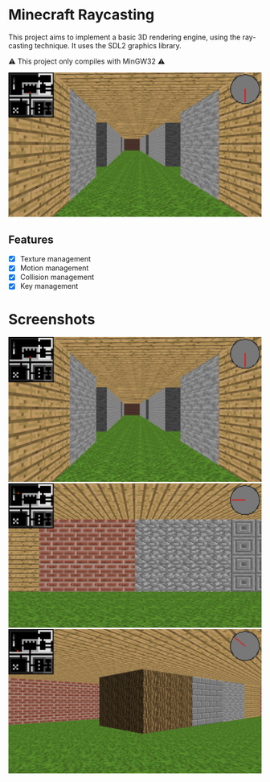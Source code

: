 # Minecraft Raycasting
This project aims to implement a basic 3D rendering engine, using the ray-casting technique. It uses the SDL2 graphics library.

⚠️ This project only compiles with MinGW32 ⚠️

<p align="center">
	<img src="screenshots/screenshot%20(1).png" width="700">
</p>

## Features
- [x] Texture management
- [x] Motion management
- [x] Collision management
- [x] Key management

# Screenshots
![alt text](screenshots/screenshot%20(1).png "Screenshot n°1")
![alt text](screenshots/screenshot%20(2).png "Screenshot n°2")
![alt text](screenshots/screenshot%20(3).png "Screenshot n°3")
